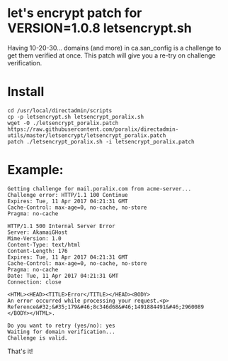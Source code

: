 # let's encrypt patch for VERSION=1.0.8 letsencrypt.sh

Having 10-20-30... domains (and more) in ca.san_config is a challenge to get them verified at once. This patch will give you a re-try on challenge verification.

# Install

```
cd /usr/local/directadmin/scripts
cp -p letsencrypt.sh letsencrypt_poralix.sh
wget -O ./letsencrypt_poralix.patch https://raw.githubusercontent.com/poralix/directadmin-utils/master/letsencrypt/letsencrypt_poralix.patch
patch ./letsencrypt_poralix.sh -i letsencrypt_poralix.patch
```

# Example:

```
Getting challenge for mail.poralix.com from acme-server...
Challenge error: HTTP/1.1 100 Continue
Expires: Tue, 11 Apr 2017 04:21:31 GMT
Cache-Control: max-age=0, no-cache, no-store
Pragma: no-cache

HTTP/1.1 500 Internal Server Error
Server: AkamaiGHost
Mime-Version: 1.0
Content-Type: text/html
Content-Length: 176
Expires: Tue, 11 Apr 2017 04:21:31 GMT
Cache-Control: max-age=0, no-cache, no-store
Pragma: no-cache
Date: Tue, 11 Apr 2017 04:21:31 GMT
Connection: close

<HTML><HEAD><TITLE>Error</TITLE></HEAD><BODY>
An error occurred while processing your request.<p>
Reference&#32;&#35;179&#46;8c346d68&#46;1491884491&#46;2960089
</BODY></HTML>.

Do you want to retry (yes/no): yes
Waiting for domain verification...
Challenge is valid.
```

That's it!
